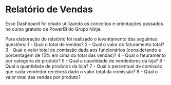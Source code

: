 # Relatório de Vendas
Esse Dashboard foi criado utilizando os conceitos e orientações passados no curso gratuito de PowerBI do Grupo Ninja.

Para elaboração do relatório foi realizado o levantamento das seguintes questões:
1 - Qual o total de vendas?
2 - Qual o valor do faturamento total?
3 - Qual o valor total de comissão dada aos funcionários (considerando a porcentagem de 15% em cima do total das vendas)?
4 - Qual o faturamento por categoria de produto?
5 - Qual a quantidade de vendedores da loja?
6 - Qual a quantidade de produtos da loja?
7 - Qual o percentual de comissão que cada vendedor receberá dado o valor total da comissão?
8 - Qual o valor total das vendas por produto?
